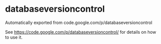 # databaseversioncontrol
Automatically exported from code.google.com/p/databaseversioncontrol


See https://code.google.com/p/databaseversioncontrol/ for details on how to use it.
